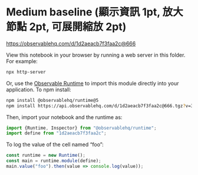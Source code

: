 # Medium baseline (顯示資訊 1pt, 放大節點 2pt, 可展開縮放 2pt)

https://observablehq.com/d/1d2aeacb7f3faa2c@666

View this notebook in your browser by running a web server in this folder. For
example:

~~~sh
npx http-server
~~~

Or, use the [Observable Runtime](https://github.com/observablehq/runtime) to
import this module directly into your application. To npm install:

~~~sh
npm install @observablehq/runtime@5
npm install https://api.observablehq.com/d/1d2aeacb7f3faa2c@666.tgz?v=3
~~~

Then, import your notebook and the runtime as:

~~~js
import {Runtime, Inspector} from "@observablehq/runtime";
import define from "1d2aeacb7f3faa2c";
~~~

To log the value of the cell named “foo”:

~~~js
const runtime = new Runtime();
const main = runtime.module(define);
main.value("foo").then(value => console.log(value));
~~~
